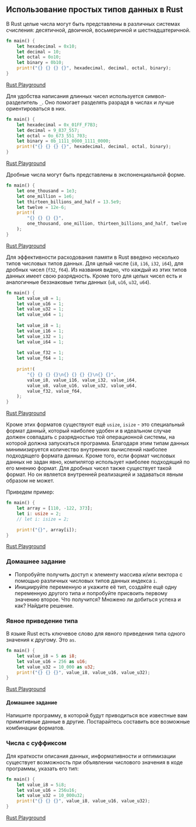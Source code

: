 ## Использование простых типов данных в Rust

В Rust целые числа могут быть представлены в различных системах счисления: десятичной, двоичной, восьмеричной и шестнадцатеричной.
```rust
fn main() {
    let hexadecimal = 0x10;
    let decimal = 10;
    let octal = 0o10;
    let binary = 0b10;
    print!("{} {} {} {}", hexadecimal, decimal, octal, binary);
}

```
[Rust Playground](https://play.rust-lang.org/?gist=ee23d23b45b036e44ad9c74c4640aeda&version=stable&mode=debug&edition=2015)


Для удобства написания длинных чисел используется символ-разделитель `_`. Оно помогает разделять разрадя в числах и лучше 
ориентироваться в них.
```rust
fn main() {
    let hexadecimal = 0x_01FF_F7B3;
    let decimal = 9_837_557;
    let octal = 0o_673_551_703;
    let binary = 0b_1111_0000_1111_0000;
    print!("{} {} {} {}", hexadecimal, decimal, octal, binary);
}


```
[Rust Playground](https://play.rust-lang.org/?gist=95f73e120b2b697d1d7ab1e4a7c496e3&version=stable&mode=debug&edition=2015)

Дробные числа могут быть представлены в экспоненциальной форме.
```rust
fn main() {
    let one_thousand = 1e3;
    let one_million = 1e6;
    let thirteen_billions_and_half = 13.5e9;
    let twelve = 12e-6;
    print!(
        "{} {} {} {}",
        one_thousand, one_million, thirteen_billions_and_half, twelve
    );
}


```
[Rust Playground](https://play.rust-lang.org/?gist=ff4b19277a8cdf4bc3a61acb721be467&version=stable&mode=debug&edition=2015)

Для эффективности расходования памяти в Rust введено несколько типов числовых типов данных. Для целый числе (`i8`, `i16`, `i32`, `i64`), для дробных чисел (`f32`, `f64`). Из названия видно, что каждый из этих типов данных имеет свою разрядность. Кроме того для целых чисел есть и аналогичные беззнаковые типы данных (`u8`, `u16`, `u32`, `u64`).
```rust
fn main() {
    let value_u8 = 1;
    let value_u16 = 1;
    let value_u32 = 1;
    let value_u64 = 1;
    
    let value_i8 = 1;
    let value_i16 = 1;
    let value_i32 = 1;
    let value_i64 = 1;
    
    let value_f32 = 1;
    let value_f64 = 1;
    
    print!(
        "{} {} {} {}\n{} {} {} {}\n{} {}",
        value_i8, value_i16, value_i32, value_i64,
        value_u8, value_u16, value_u32, value_u64,
        value_f32, value_f64,
    );
}


```
[Rust Playground](https://play.rust-lang.org/?gist=dac256d2d1c14f9d8a615d49e496269a&version=stable&mode=debug&edition=2015)

Кроме этих форматов существуют ещё `usize`, `isize` - это специальный формат данный, который наиболее удобен и в идеальном 
случае должен совпадать с разрядностью той операционной системы, на которой должна запускаться программа. Благодаря этим типам
данных минимизируется количество внутренних вычислений наиболее подходящего формата данных. Кроме того, если формат числовых 
данных не задан явно, компилятор использует наиболее подходящий по его мнению формат. Для дробных чисел также существует такой формат. Но он является внутренней реализацией и задаваться явным образом не может.

Приведем пример:

```rust
fn main() {
    let array = [110, -122, 373];
    let i: usize = 2;
    // let i: isize = 2;

    print!("{}", array[i]);
}
```
[Rust Playground](https://play.rust-lang.org/?gist=082b64fbd9db36e9c7d9a321f4c76a99&version=stable&mode=debug&edition=2015)

### Домашнее задание
- Попробуйте получить доступ к элементу массива и/или вектора с помощью различных числовых типов данных индекса `i`.
- Инициируйте переменную и укажите её тип, создайте ещё одну переменную другого типа и попробуйте присвоить первому значению 
второе. Что получится? Множено ли добиться успеха и как? Найдите решение.

### Явное приведение типа
В языке Rust есть ключевое слово для явного приведения типа одного значения к другому. Это `as`.

```rust
fn main() {
    let value_i8 = 5 as i8;
    let value_u16 = 256 as u16;
    let value_u32 = 10_000 as u32;
    print!("{} {} {}", value_i8, value_u16, value_u32);
}

```
[Rust Playground](https://play.rust-lang.org/?gist=03d0c96af5b43449db5ed1f7dd757afd&version=stable&mode=debug&edition=2015)

#### Домашнее задание
Напишите программу, в которой будут приводиться все известные вам примитивные данные в другие. Постарайтесь составить все возможные комбинации форматов.

### Числа с суффиксом
Для краткости описания данных, информативности и оптимизации существует возможность при объявлении числового значения в коде программы, указать его тип:
```rust
fn main() {
    let value_i8 = 5i8;
    let value_u16 = 256u16;
    let value_u32 = 10_000u32;
    print!("{} {} {}", value_i8, value_u16, value_u32);
}

```
[Rust Playground](https://play.rust-lang.org/?gist=487a79ad106f9903fc35c58ccaa3cbd7&version=stable&mode=debug&edition=2015)












